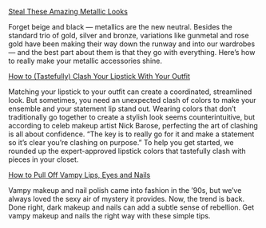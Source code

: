 [Steal These Amazing Metallic Looks](http://www.totalbeauty.com/content/blog/metallic-makeup-looks-141006)

Forget beige and black — metallics are the new neutral. Besides the standard trio of gold, silver and bronze, variations like gunmetal and rose gold have been making their way down the runway and into our wardrobes — and the best part about them is that they go with everything. Here’s how to really make your metallic accessories shine.

[How to (Tastefully) Clash Your Lipstick With Your Outfit](http://www.totalbeauty.com/content/blog/clash-lipstick-outfit-141006)

Matching your lipstick to your outfit can create a coordinated, streamlined look. But sometimes, you need an unexpected clash of colors to make your ensemble and your statement lip stand out. Wearing colors that don’t traditionally go together to create a stylish look seems counterintuitive, but according to celeb makeup artist Nick Barose, perfecting the art of clashing is all about confidence. “The key is to really go for it and make a statement so it’s clear you’re clashing on purpose.” To help you get started, we rounded up the expert-approved lipstick colors that tastefully clash with pieces in your closet.

[How to Pull Off Vampy Lips, Eyes and Nails](http://www.totalbeauty.com/content/blog/vampy-lips-eyes-nails-141001)

Vampy makeup and nail polish came into fashion in the ’90s, but we’ve always loved the sexy air of mystery it provides. Now, the trend is back. Done right, dark makeup and nails can add a subtle sense of rebellion. Get vampy makeup and nails the right way with these simple tips.